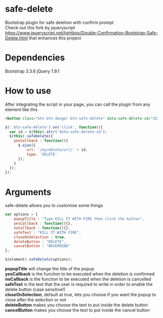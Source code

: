 # safe-delete
Bootstrap plugin for safe deletion with confirm prompt<br />
Check-out this fork by jqueryscript https://www.jqueryscript.net/lightbox/Double-Confirmation-Bootstrap-Safe-Delete.html that enhances this project

# Dependencies
Bootstrap 3.3.6
jQuery 1.9.1

# How to use
After integrating the script in your page, you can call the plugin from any element like this

```html
<button class="btn btn-danger btn-safe-delete" data-safe-delete-id="3536">DELETE ME</button>
```

```javascript
$('.btn-safe-delete').on('click', function(){
  var id = $(this).attr('data-safe-delete-id');
  $(this).safeDelete({
    yesCallback : function(){
      $.ajax({
          url: '/my/delete/url/' + id,
          type: 'DELETE'
      });
    }
  });
});
```

# Arguments
safe-delete allows you to customise some things

```javascript
var options = {
    popupTitle : "Type KILL IT WITH FIRE then click the button",
    yesCallback : function(){},
    noCallback : function(){},
    safeText : "KILL IT WITH FIRE",
    closeOnSelection : true,
    deleteButton : "DELETE",
    cancelButton : "NEVERMIND"            
};

$(element).safeDelete(options);
```

**popupTitle** will change the title of the popup <br />
**yesCallback** is the function to be executed when the deletion is confirmed <br />
**noCallback** is the function to be executed when the deletion is cancelled <br />
**safeText** is the text that the user is required to write in order to enable the delete button (case sensitive!) <br />
**closeOnSelection**, default at true, lets you choose if you want the popup to close after the selection or not <br />
**deleteButton** makes you choose the text to put inside the delete button <br />
**cancelButton** makes you choose the text to put inside the cancel button <br />
